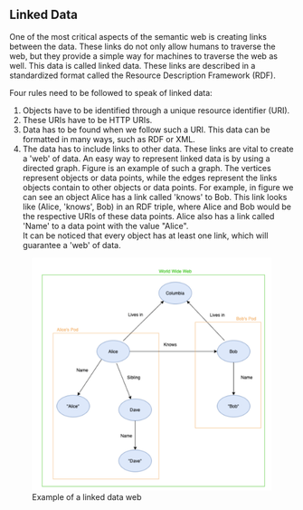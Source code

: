 ## Linked Data

One of the most critical aspects of the semantic web is creating links between the data. 
These links do not only allow humans to traverse the web, but they provide a simple way for machines to traverse the web as well. 
This data is called linked data. These links are described in a standardized format called the Resource Description Framework (RDF).

Four rules need to be followed to speak of linked data:
1. Objects have to be identified through a unique resource identifier (URI).
2. These URIs have to be HTTP URIs.
3. Data has to be found when we follow such a URI. This data can be formatted in many ways, such as RDF or XML.
4. The data has to include links to other data. These links are vital to create a 'web' of data.
An easy way to represent linked data is by using a directed graph. Figure [](#LinkedData) is an example of such a graph. 
The vertices represent objects or data points, while the edges represent the links objects contain to other objects or data points.
For example, in figure [](#LinkedData) we can see an object Alice has a link called 'knows' to Bob. 
This link looks like (Alice, 'knows', Bob) in an RDF triple, where Alice and Bob would be the respective URIs of these data points. 
Alice also has a link called 'Name' to a data point with the value "Alice".  
It can be noticed that every object has at least one link, which will guarantee a 'web' of data.

<figure id="LinkedData">
<img src="images/LinkedData.png" alt="[Linked Data]">
<figcaption markdown="block">
Example of a linked data web
</figcaption>
</figure>
